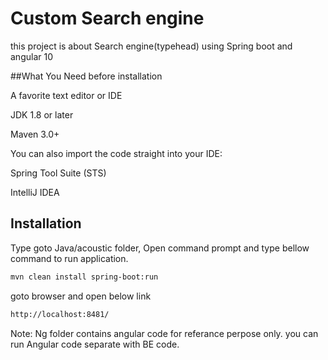 # Custom Search engine

this project is about Search engine(typehead) using Spring boot and angular 10

##What You Need before installation

A favorite text editor or IDE

JDK 1.8 or later

Maven 3.0+

You can also import the code straight into your IDE:

Spring Tool Suite (STS)

IntelliJ IDEA

## Installation

Type goto Java/acoustic folder, Open command prompt and type bellow command to run application.

```bash
mvn clean install spring-boot:run
```

goto browser and open below link

```bash
http://localhost:8481/
```

Note: Ng folder contains angular code for referance perpose only. you can run Angular code separate with BE code.